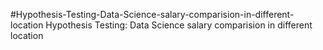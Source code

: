 #Hypothesis-Testing-Data-Science-salary-comparision-in-different-location
Hypothesis Testing: Data Science salary comparision in different location
